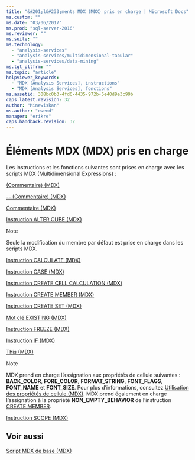 ```yaml
---
title: "&#201;l&#233;ments MDX (MDX) pris en charge | Microsoft Docs"
ms.custom: ""
ms.date: "03/06/2017"
ms.prod: "sql-server-2016"
ms.reviewer: ""
ms.suite: ""
ms.technology: 
  - "analysis-services"
  - "analysis-services/multidimensional-tabular"
  - "analysis-services/data-mining"
ms.tgt_pltfrm: ""
ms.topic: "article"
helpviewer_keywords: 
  - "MDX [Analysis Services], instructions"
  - "MDX [Analysis Services], fonctions"
ms.assetid: 308bc0b3-4fd6-4435-972b-5e40d9e3c99b
caps.latest.revision: 32
author: "Minewiskan"
ms.author: "owend"
manager: "erikre"
caps.handback.revision: 32
---
```

# &#201;l&#233;ments MDX (MDX) pris en charge
  Les instructions et les fonctions suivantes sont prises en charge avec les scripts MDX (Multidimensional Expressions) :  
  
 [&#40;Commentaire&#41; &#40;MDX&#41;](../../../mdx/comment-mdx.md)  
  
 [-- &#40;Commentaire&#41; &#40;MDX&#41;](../../../mdx/comment-mdx.md)  
  
 [Commentaire &#40;MDX&#41;](../../../mdx/comment-mdx.md)  
  
 [Instruction ALTER CUBE &#40;MDX&#41;](../Topic/ALTER%20CUBE%20Statement%20\(MDX\).md)  
  
> [!NOTE]  
>  Seule la modification du membre par défaut est prise en charge dans les scripts MDX.  
  
 [Instruction CALCULATE &#40;MDX&#41;](../Topic/CALCULATE%20Statement%20\(MDX\).md)  
  
 [Instruction CASE &#40;MDX&#41;](../../../mdx/case-statement-mdx.md)  
  
 [Instruction CREATE CELL CALCULATION &#40;MDX&#41;](../Topic/CREATE%20CELL%20CALCULATION%20Statement%20\(MDX\).md)  
  
 [Instruction CREATE MEMBER &#40;MDX&#41;](../Topic/CREATE%20MEMBER%20Statement%20\(MDX\).md)  
  
 [Instruction CREATE SET &#40;MDX&#41;](../Topic/CREATE%20SET%20Statement%20\(MDX\).md)  
  
 [Mot clé EXISTING &#40;MDX&#41;](../../../analysis-services/multidimensional-models/mdx/existing-keyword-mdx.md)  
  
 [Instruction FREEZE &#40;MDX&#41;](../Topic/FREEZE%20Statement%20\(MDX\).md)  
  
 [Instruction IF &#40;MDX&#41;](../Topic/IF%20Statement%20%20\(MDX\).md)  
  
 [This &#40;MDX&#41;](../../../mdx/this-mdx.md)  
  
> [!NOTE]  
>  MDX prend en charge l’assignation aux propriétés de cellule suivantes : **BACK_COLOR**, **FORE_COLOR**, **FORMAT_STRING**, **FONT_FLAGS**, **FONT_NAME** et **FONT_SIZE**. Pour plus d’informations, consultez [Utilisation des propriétés de cellule &#40;MDX&#41;](../../../analysis-services/multidimensional-models/mdx/using-cell-properties-mdx.md). MDX prend également en charge l’assignation à la propriété **NON_EMPTY_BEHAVIOR** de l’instruction [CREATE MEMBER](../Topic/CREATE%20MEMBER%20Statement%20\(MDX\).md).  
  
 [Instruction SCOPE &#40;MDX&#41;](../Topic/SCOPE%20Statement%20\(MDX\).md)  
  
## Voir aussi  
 [Script MDX de base &#40;MDX&#41;](../../../analysis-services/multidimensional-models/mdx/the-basic-mdx-script-mdx.md)  
  
  